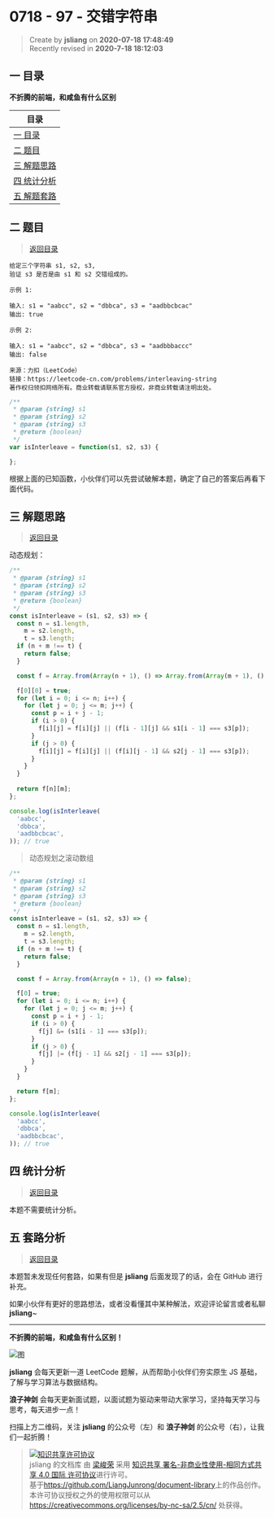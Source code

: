0718 - 97 - 交错字符串
===

> Create by **jsliang** on **2020-07-18 17:48:49**  
> Recently revised in **2020-7-18 18:12:03**  

## <a name="chapter-one" id="chapter-one"></a>一 目录

**不折腾的前端，和咸鱼有什么区别**

| 目录 |
| --- |
| [一 目录](#chapter-one) |
| <a name="catalog-chapter-two" id="catalog-chapter-two"></a>[二 题目](#chapter-two) |
| <a name="catalog-chapter-three" id="catalog-chapter-three"></a>[三 解题思路](#chapter-three) |
| <a name="catalog-chapter-four" id="catalog-chapter-four"></a>[四 统计分析](#chapter-four) |
| <a name="catalog-chapter-five" id="catalog-chapter-five"></a>[五 解题套路](#chapter-five) |

## <a name="chapter-two" id="chapter-two"></a>二 题目

> [返回目录](#chapter-one)

```
给定三个字符串 s1, s2, s3,
验证 s3 是否是由 s1 和 s2 交错组成的。

示例 1:

输入: s1 = "aabcc", s2 = "dbbca", s3 = "aadbbcbcac"
输出: true

示例 2:

输入: s1 = "aabcc", s2 = "dbbca", s3 = "aadbbbaccc"
输出: false

来源：力扣（LeetCode）
链接：https://leetcode-cn.com/problems/interleaving-string
著作权归领扣网络所有。商业转载请联系官方授权，非商业转载请注明出处。
```

```js
/**
 * @param {string} s1
 * @param {string} s2
 * @param {string} s3
 * @return {boolean}
 */
var isInterleave = function(s1, s2, s3) {

};
```

根据上面的已知函数，小伙伴们可以先尝试破解本题，确定了自己的答案后再看下面代码。

## <a name="chapter-three" id="chapter-three"></a>三 解题思路

> [返回目录](#chapter-one)

动态规划：

```js
/**
 * @param {string} s1
 * @param {string} s2
 * @param {string} s3
 * @return {boolean}
 */
const isInterleave = (s1, s2, s3) => {
  const n = s1.length,
    m = s2.length,
    t = s3.length;
  if (n + m !== t) {
    return false;
  }

  const f = Array.from(Array(n + 1), () => Array.from(Array(m + 1), () => false));

  f[0][0] = true;
  for (let i = 0; i <= n; i++) {
    for (let j = 0; j <= m; j++) {
      const p = i + j - 1;
      if (i > 0) {
        f[i][j] = f[i][j] || (f[i - 1][j] && s1[i - 1] === s3[p]);
      }
      if (j > 0) {
        f[i][j] = f[i][j] || (f[i][j - 1] && s2[j - 1] === s3[p]);
      }
    }
  }
  
  return f[n][m];
};

console.log(isInterleave(
  'aabcc',
  'dbbca',
  'aadbbcbcac',
)); // true
```

> 动态规划之滚动数组

```js
/**
 * @param {string} s1
 * @param {string} s2
 * @param {string} s3
 * @return {boolean}
 */
const isInterleave = (s1, s2, s3) => {
  const n = s1.length,
    m = s2.length,
    t = s3.length;
  if (n + m !== t) {
    return false;
  }

  const f = Array.from(Array(n + 1), () => false);

  f[0] = true;
  for (let i = 0; i <= n; i++) {
    for (let j = 0; j <= m; j++) {
      const p = i + j - 1;
      if (i > 0) {
        f[j] &= (s1[i - 1] === s3[p]);
      }
      if (j > 0) {
        f[j] |= (f[j - 1] && s2[j - 1] === s3[p]);
      }
    }
  }

  return f[m];
};

console.log(isInterleave(
  'aabcc',
  'dbbca',
  'aadbbcbcac',
)); // true
```

## <a name="chapter-four" id="chapter-four"></a>四 统计分析

> [返回目录](#chapter-one)

本题不需要统计分析。

## <a name="chapter-five" id="chapter-five"></a>五 套路分析

> [返回目录](#chapter-one)

本题暂未发现任何套路，如果有但是 **jsliang** 后面发现了的话，会在 GitHub 进行补充。

如果小伙伴有更好的思路想法，或者没看懂其中某种解法，欢迎评论留言或者私聊 **jsliang**~

---

**不折腾的前端，和咸鱼有什么区别！**

![图](https://github.com/LiangJunrong/document-library/blob/master/public-repertory/img/z-index-small.png?raw=true)

**jsliang** 会每天更新一道 LeetCode 题解，从而帮助小伙伴们夯实原生 JS 基础，了解与学习算法与数据结构。

**浪子神剑** 会每天更新面试题，以面试题为驱动来带动大家学习，坚持每天学习与思考，每天进步一点！

扫描上方二维码，关注 **jsliang** 的公众号（左）和 **浪子神剑** 的公众号（右），让我们一起折腾！

> <a rel="license" href="http://creativecommons.org/licenses/by-nc-sa/4.0/"><img alt="知识共享许可协议" style="border-width:0" src="https://i.creativecommons.org/l/by-nc-sa/4.0/88x31.png" /></a><br /><span xmlns:dct="http://purl.org/dc/terms/" property="dct:title">jsliang 的文档库</span> 由 <a xmlns:cc="http://creativecommons.org/ns#" href="https://github.com/LiangJunrong/document-library" property="cc:attributionName" rel="cc:attributionURL">梁峻荣</a> 采用 <a rel="license" href="http://creativecommons.org/licenses/by-nc-sa/4.0/">知识共享 署名-非商业性使用-相同方式共享 4.0 国际 许可协议</a>进行许可。<br />基于<a xmlns:dct="http://purl.org/dc/terms/" href="https://github.com/LiangJunrong/document-library" rel="dct:source">https://github.com/LiangJunrong/document-library</a>上的作品创作。<br />本许可协议授权之外的使用权限可以从 <a xmlns:cc="http://creativecommons.org/ns#" href="https://creativecommons.org/licenses/by-nc-sa/2.5/cn/" rel="cc:morePermissions">https://creativecommons.org/licenses/by-nc-sa/2.5/cn/</a> 处获得。